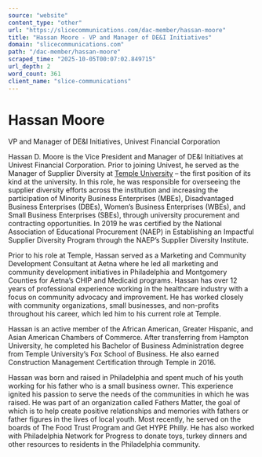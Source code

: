 ```yaml
---
source: "website"
content_type: "other"
url: "https://slicecommunications.com/dac-member/hassan-moore"
title: "Hassan Moore - VP and Manager of DE&I Initiatives"
domain: "slicecommunications.com"
path: "/dac-member/hassan-moore"
scraped_time: "2025-10-05T00:07:02.849715"
url_depth: 2
word_count: 361
client_name: "slice-communications"
---
```


# Hassan Moore

VP and Manager of DE&I Initiatives, Univest Financial Corporation

Hassan D. Moore is the Vice President and Manager of DE&I Initiatives at Univest Financial Corporation. Prior to joining Univest, he served as the Manager of Supplier Diversity at [Temple University](https://www.temple.edu) – the first position of its kind at the university. In this role, he was responsible for overseeing the supplier diversity efforts across the institution and increasing the participation of Minority Business Enterprises (MBEs), Disadvantaged Business Enterprises (DBEs), Women’s Business Enterprises (WBEs), and Small Business Enterprises (SBEs), through university procurement and contracting opportunities. In 2019 he was certified by the National Association of Educational Procurement (NAEP) in Establishing an Impactful Supplier Diversity Program through the NAEP’s Supplier Diversity Institute.

Prior to his role at Temple, Hassan served as a Marketing and Community Development Consultant at Aetna where he led all marketing and community development initiatives in Philadelphia and Montgomery Counties for Aetna’s CHIP and Medicaid programs. Hassan has over 12 years of professional experience working in the healthcare industry with a focus on community advocacy and improvement. He has worked closely with community organizations, small businesses, and non-profits throughout his career, which led him to his current role at Temple.

Hassan is an active member of the African American, Greater Hispanic, and Asian American Chambers of Commerce. After transferring from Hampton University, he completed his Bachelor of Business Administration degree from Temple University’s Fox School of Business. He also earned Construction Management Certification through Temple in 2016.

Hassan was born and raised in Philadelphia and spent much of his youth working for his father who is a small business owner. This experience ignited his passion to serve the needs of the communities in which he was raised. He was part of an organization called Fathers Matter, the goal of which is to help create positive relationships and memories with fathers or father figures in the lives of local youth. Most recently, he served on the boards of The Food Trust Program and Get HYPE Philly. He has also worked with Philadelphia Network for Progress to donate toys, turkey dinners and other resources to residents in the Philadelphia community.